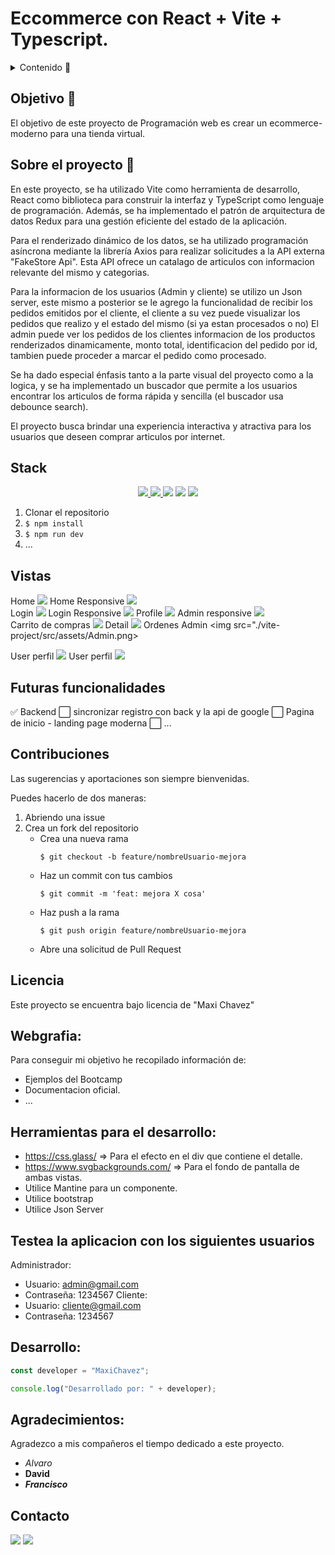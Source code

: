 # Eccommerce con React + Vite + Typescript.

<details>
  <summary>Contenido 📝</summary>
  <ol>
    <li><a href="#objetivo-🎯">Objetivo</a></li>
    <li><a href="#sobre-el-proyecto-🔎">Sobre el proyecto</a></li>
    <li><a href="#deploy-🚀">Deploy</a></li>
    <li><a href="#stack">Stack</a></li>
    <li><a href="#instalación-en-local">Instalación</a></li>
    <li><a href="#vistas">Vistas</a></li>
    <li><a href="#futuras-funcionalidades">Futuras funcionalidades</a></li>
    <li><a href="#contribuciones">Contribuciones</a></li>
    <li><a href="#licencia">Licencia</a></li>
    <li><a href="#webgrafia">Webgrafia</a></li>
    <li><a href="#desarrollo">Desarrollo</a></li>
    <li><a href="#agradecimientos">Agradecimientos</a></li>
    <li><a href="#contacto">Contacto</a></li>
  </ol>
</details>

## Objetivo 🎯

El objetivo de este proyecto de Programación web es crear un ecommerce-moderno para una tienda virtual.

## Sobre el proyecto 🔎

En este proyecto, se ha utilizado Vite como herramienta de desarrollo, React como biblioteca para construir la interfaz y TypeScript como lenguaje de programación. Además, se ha implementado el patrón de arquitectura de datos Redux para una gestión eficiente del estado de la aplicación.

Para el renderizado dinámico de los datos, se ha utilizado programación asíncrona mediante la librería Axios para realizar solicitudes a la API externa "FakeStore Api". Esta API ofrece un catalago de articulos con informacion relevante del mismo y categorias.

Para la informacion de los usuarios (Admin y cliente) se utilizo un Json server, este mismo a posterior se le agrego la funcionalidad de recibir los pedidos emitidos por el cliente, el cliente a su vez puede visualizar los pedidos que realizo y el estado del mismo (si ya estan procesados o no)
El admin puede ver los pedidos de los clientes informacion de los productos renderizados dinamicamente, monto total, identificacion del pedido por id, tambien puede proceder a marcar el pedido como procesado.

Se ha dado especial énfasis tanto a la parte visual del proyecto como a la logica, y se ha implementado un buscador que permite a los usuarios encontrar los articulos de forma rápida y sencilla (el buscador usa debounce search).

El proyecto busca brindar una experiencia interactiva y atractiva para los usuarios que deseen comprar articulos por internet.

<!-- ## Deploy 🚀

<div align="center">
    <a href="https://www.google.com"><strong>Url a producción </strong></a>🚀🚀🚀
</div> -->

## Stack

<div align="center">
<a href="https://www.reactjs.com/">
    <img src= "https://img.shields.io/badge/React-20232A?style=for-the-badge&logo=react&logoColor=61DAFB"/>
</a>
<a href="https://www.typescriptlang.org/es/docs/handbook/">
    <img src= "https://img.shields.io/badge/TypeScript-007ACC?style=for-the-badge&logo=typescript&logoColor=white"/>
</a>

 <img src="https://img.shields.io/badge/html5-%23E34F26.svg?style=for-the-badge&logo=html5&logoColor=white">

  <img src="https://img.shields.io/badge/css3-%231572B6.svg?style=for-the-badge&logo=css3&logoColor=white">

   <img src="https://img.shields.io/badge/bootstrap-%238511FA.svg?style=for-the-badge&logo=bootstrap&logoColor=white">
 </div>

1. Clonar el repositorio
2. `$ npm install`
3. `$ npm run dev`
4. ...

## Vistas

Home
<img src="./vite-project/src/assets/Home.png">
Home Responsive
<img src="./vite-project/src/assets/card-responsive.png">  
Login
<img src="./vite-project/src/assets/Login.png">
Login Responsive
<img src="./vite-project/src/assets/Login%20responsive.png">
Profile
<img src="./vite-project/src/assets/Perfil%20usuario.png">
Admin responsive
<img src="./vite-project/src/assets/Admin%20Responsive.png">  
Carrito de compras
<img src="./vite-project/src/assets/Compra%20Cart.png">
Detail
<img src="./vite-project/src/assets/Detail.png">
Ordenes Admin
<img src="./vite-project/src/assets/Admin.png>

User perfil
<img src="./vite-project/src/assets/Perfil%20usuario.png">
User perfil
<img src="./vite-project/src/assets/Ordenes%20Usuario.png">

## Futuras funcionalidades

✅ Backend
⬜ sincronizar registro con back y la api de google
⬜ Pagina de inicio - landing page moderna
⬜ ...

## Contribuciones

Las sugerencias y aportaciones son siempre bienvenidas.

Puedes hacerlo de dos maneras:

1. Abriendo una issue
2. Crea un fork del repositorio
   - Crea una nueva rama
     ```
     $ git checkout -b feature/nombreUsuario-mejora
     ```
   - Haz un commit con tus cambios
     ```
     $ git commit -m 'feat: mejora X cosa'
     ```
   - Haz push a la rama
     ```
     $ git push origin feature/nombreUsuario-mejora
     ```
   - Abre una solicitud de Pull Request

## Licencia

Este proyecto se encuentra bajo licencia de "Maxi Chavez"

## Webgrafia:

Para conseguir mi objetivo he recopilado información de:

- Ejemplos del Bootcamp
- Documentacion oficial.
- ...

## Herramientas para el desarrollo:

- https://css.glass/ => Para el efecto en el div que contiene el detalle.
- https://www.svgbackgrounds.com/ => Para el fondo de pantalla de ambas vistas.
- Utilice Mantine para un componente.
- Utilice bootstrap
- Utilice Json Server

## Testea la aplicacion con los siguientes usuarios

Administrador:

- Usuario: admin@gmail.com
- Contraseña: 1234567
  Cliente:
- Usuario: cliente@gmail.com
- Contraseña: 1234567

## Desarrollo:

```js
const developer = "MaxiChavez";

console.log("Desarrollado por: " + developer);
```

## Agradecimientos:

Agradezco a mis compañeros el tiempo dedicado a este proyecto.

- _Alvaro_
- **David**
- **_Francisco_**

## Contacto

<a href = "mailto:chavezmaxi@gmail.com"><img src="https://img.shields.io/badge/Gmail-C6362C?style=for-the-badge&logo=gmail&logoColor=white" target="_blank"></a>
<a href="https://www.linkedin.com/in/maximiliano-chavez-b12877107/" target="_blank"><img src="https://img.shields.io/badge/-LinkedIn-%230077B5?style=for-the-badge&logo=linkedin&logoColor=white" target="_blank"></a>

</p>
